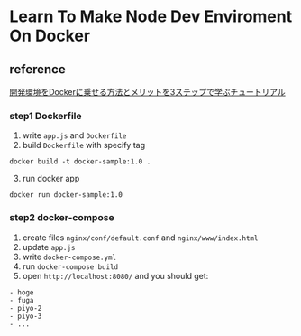 # Learn To Make Node Dev Enviroment On Docker

## reference
[開発環境をDockerに乗せる方法とメリットを3ステップで学ぶチュートリアル](https://qiita.com/KeitaMoromizato/items/ae1a57fc62b41b942d71) 

### step1 Dockerfile
1. write `app.js` and `Dockerfile`
2. build `Dockerfile` with specify tag
```
docker build -t docker-sample:1.0 .
```

3. run docker app
```
docker run docker-sample:1.0
```

### step2 docker-compose
1. create files `nginx/conf/default.conf` and `nginx/www/index.html`
2. update `app.js`
3. write `docker-compose.yml`
4. run `docker-compose build`
5. open `http://localhost:8080/` and you should get:
```
- hoge
- fuga
- piyo-2
- piyo-3
- ...
```

